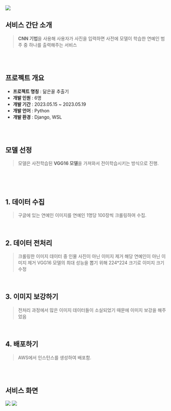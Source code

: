 <img src="https://capsule-render.vercel.app/api?type=rounded&color=auto&height=200&section=header&text=⭐닮은꼴%20추출기⭐&fontSize=70" /> 


## 서비스 간단 소개

> **CNN 기법**을 사용해 사용자가 사진을 입력하면 사전에 모델이 학습한 연예인 범주 중 하나를 출력해주는 서비스

<br>
<br>

## 프로젝트 개요

-  **프로젝트 명칭** : 닮은꼴 추출기
-  **개발 인원** : 6명
-  **개발 기간** : 2023.05.15 ~ 2023.05.19
-  **개발 언어** : Python
-  **개발 환경** : Django, WSL
  <br>

<br>

## 모델 선정

> 모델은 사전학습된 **VGG16 모델**을 가져와서 전이학습시키는 방식으로 진행.

<br>
<br>
<br>

## 1. 데이터 수집

> 구글에 있는 연예인 이미지를 연예인 1명당 100장씩 크롤링하여 수집.

<br>

## 2. 데이터 전처리

> 크롤링한 이미지 데이터 중 인물 사진이 아닌 이미지 제거
> 해당 연예인이 아닌 이미지 제거
> VGG16 모델의 최대 성능을 뽑기 위해 224*224 크기로 이미지 크기 수정

<br>

## 3. 이미지 보강하기

> 전처리 과정에서 많은 이미지 데이터들이 소실되었기 때문에 이미지 보강을 해주었음

<br>

## 4. 배포하기

> AWS에서 인스턴스를 생성하여 배포함.

<br>
<br>

## 서비스 화면

<img src="https://postfiles.pstatic.net/MjAyMzA4MjFfMjY0/MDAxNjkyNTg4MDA0MTI0.EATGrNVlbOpqUAwbcysr52qyHa-2bNscrQdNAajUrbMg.8VSqDrVA-G6gVuWABaifArK3BFSG0E_UmMVIm8_6hN4g.PNG.tbtgmltn97/image.png?type=w773"/>
<img src="https://postfiles.pstatic.net/MjAyMzA4MjFfMjgg/MDAxNjkyNTg4MDM2MDM1.orGcMx7NB-0m-1XlqHb2u9EOjqBiBlw_dvGRXkSXv1cg.xv7fEjOa17Xd3njcuIu6UenDwhUHFzhAzBj_xFtbXzwg.PNG.tbtgmltn97/image.png?type=w773"/>
<br>

<br>
